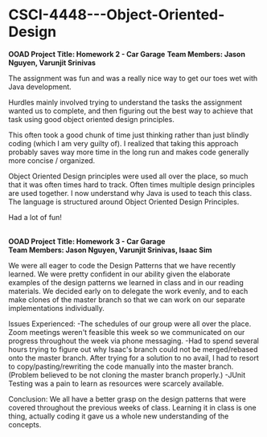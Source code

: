 # CSCI-4448---Object-Oriented-Design

**OOAD Project Title: Homework 2 - Car Garage**
**Team Members: Jason Nguyen, Varunjit Srinivas**

The assignment was fun and was a really nice way to get our toes wet with Java development. 

Hurdles mainly involved trying to understand the tasks the assignment wanted us to complete, and then 
figuring out the best way to achieve that task using good object oriented design principles.

This often took a good chunk of time just thinking rather than just blindly coding (which I am very guilty of).
I realized that taking this approach probably saves way more time in the long run and makes code generally more concise / organized.

Object Oriented Design principles were used all over the place, so much that it was often times hard to track. 
Often times multiple design principles are used together. 
I now understand why Java is used to teach this class. The language is structured around Object Oriented Design Principles.

Had a lot of fun! <br />
<br />



**OOAD Project Title: Homework 3 - Car Garage  <br />
Team Members: Jason Nguyen, Varunjit Srinivas, Isaac Sim**

We were all eager to code the Design Patterns that we have recently learned. We were pretty confident in our ability given the elaborate examples of the design patterns we learned in class and in our reading materials. We decided early on to delegate the work evenly, and to each make clones of the master branch so that we can work on our separate implementations individually.

Issues Experienced: 
-The schedules of our group were all over the place. Zoom meetings weren't feasible this week so we communicated on our progress throughout the week via phone messaging.
-Had to spend several hours trying to figure out why Isaac's branch could not be merged/rebased onto the master branch. After trying for a solution to no avail, I had to resort to  copy/pasting/rewriting the code manually into the master branch. (Problem believed to be not cloning the master branch properly.)
-JUnit Testing was a pain to learn as resources were scarcely available.

Conclusion: 
We all have a better grasp on the design patterns that were covered throughout the previous weeks of class. Learning it in class is one thing, actually coding it gave us a whole new understanding of the concepts. 

